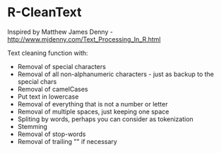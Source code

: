 # R-CleanText
Inspired by Matthew James Denny - http://www.mjdenny.com/Text_Processing_In_R.html

Text cleaning function with:

- Removal of special characters
- Removal of all non-alphanumeric characters - just as backup to the special chars
- Removal of camelCases
- Put text in lowercase
- Removal of everything that is not a number or letter
- Removal of multiple spaces, just keeping one space
- Spliting by words, perhaps you can consider as tokenization
- Stemming
- Removal of stop-words
- Removal of trailing "" if necessary
